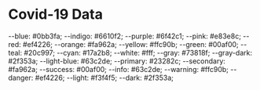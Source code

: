 # Covid-19 Data

--blue: #0bb3fa;
--indigo: #6610f2;
--purple: #6f42c1;
--pink: #e83e8c;
--red: #ef4226;
--orange: #fa962a;
--yellow: #ffc90b;
--green: #00af00;
--teal: #20c997;
--cyan: #17a2b8;
--white: #fff;
--gray: #73818f;
--gray-dark: #2f353a;
--light-blue: #63c2de;
--primary: #23282c;
--secondary: #fa962a;
--success: #00af00;
--info: #63c2de;
--warning: #ffc90b;
--danger: #ef4226;
--light: #f3f4f5;
--dark: #2f353a;
